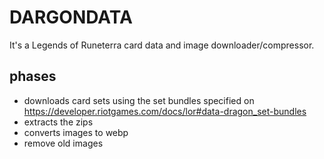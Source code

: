 # DARGONDATA

It's a Legends of Runeterra card data and image downloader/compressor.

## phases

- downloads card sets using the set bundles specified on https://developer.riotgames.com/docs/lor#data-dragon_set-bundles
- extracts the zips
- converts images to webp
- remove old images


